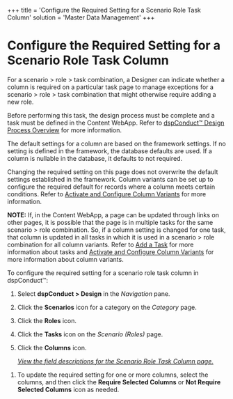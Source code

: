 +++
title = 'Configure the Required Setting for a Scenario Role Task Column'
solution = 'Master Data Management'
+++

# Configure the Required Setting for a Scenario Role Task Column

For a scenario \> role \> task combination, a Designer can indicate
whether a column is required on a particular task page to manage
exceptions for a scenario \> role \> task combination that might
otherwise require adding a new role.

Before performing this task, the design process must be complete and a
task must be defined in the Content WebApp. Refer to [dspConduct™ Design
Process Overview](dspConduct_Design_Process_Overview.htm) for more
information.

The default settings for a column are based on the framework settings.
If no setting is defined in the framework, the database defaults are
used. If a column is nullable in the database, it defaults to not
required.

Changing the required setting on this page does not overwrite the
default settings established in the framework. Column variants can be
set up to configure the required default for records where a column
meets certain conditions. Refer to [Activate and Configure Column
Variants](Activate_Configure_Column_Variants.htm) for more information.

**NOTE:** If, in the Content WebApp, a page can be updated through links
on other pages, it is possible that the page is in multiple tasks for
the same scenario \> role combination. So, if a column setting is
changed for one task, that column is updated in all tasks in which it is
used in a scenario \> role combination for all column variants. Refer to
[Add a Task](Add_a_Task.htm) for more information about tasks and
[Activate and Configure Column
Variants](Activate_Configure_Column_Variants.htm) for more information
about column variants.

To configure the required setting for a scenario role task column in
dspConduct™:

1.  Select <span style="font-weight: bold;">dspConduct \>
    </span>**Design** in the *Navigation* pane.

2.  Click the **Scenarios** icon for a category on the *Category* page.

3.  Click the **Roles** icon.

4.  Click the **Tasks** icon on the *Scenario (Roles)* page.

5.  Click the **Columns** icon.
    
    *[View the field descriptions for the Scenario Role Task Column
    page.](../Page_Desc/Scenario_Role_Task_Column_H.htm)*

<!-- end list -->

1.  To update the required setting for one or more columns, select the
    columns, and then click the **Require Selected Columns** or **Not
    Require Selected Columns** icon as needed.
